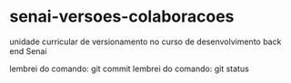 # senai-versoes-colaboracoes

unidade curricular de versionamento no curso de desenvolvimento back end Senai

lembrei do comando: git commit
lembrei do comando: git status

